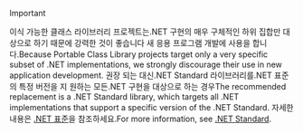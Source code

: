 > [!IMPORTANT]
> <span data-ttu-id="1efae-101">이식 가능한 클래스 라이브러리 프로젝트는.NET 구현의 매우 구체적인 하위 집합만 대상으로 하기 때문에 강력한 것이 좋습니다 새 응용 프로그램 개발에 사용을 합니다.</span><span class="sxs-lookup"><span data-stu-id="1efae-101">Because Portable Class Library projects target only a very specific subset of .NET implementations, we strongly discourage their use in new application development.</span></span> <span data-ttu-id="1efae-102">권장 되는 대신.NET Standard 라이브러리를.NET 표준의 특정 버전을 지 원하는 모든.NET 구현을 대상으로 하는 경우</span><span class="sxs-lookup"><span data-stu-id="1efae-102">The recommended replacement is a .NET Standard library, which targets all .NET implementations that support a specific version of the .NET Standard.</span></span> <span data-ttu-id="1efae-103">자세한 내용은 [.NET 표준](~/docs/standard/net-standard.md)을 참조하세요.</span><span class="sxs-lookup"><span data-stu-id="1efae-103">For more information, see [.NET Standard](~/docs/standard/net-standard.md).</span></span>